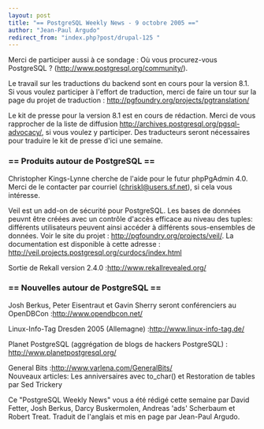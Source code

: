 ```yaml
---
layout: post
title: "== PostgreSQL Weekly News - 9 octobre 2005 =="
author: "Jean-Paul Argudo"
redirect_from: "index.php?post/drupal-125 "
---
```




Merci de participer aussi à ce sondage&nbsp;: Où vous procurez-vous PostgreSQL&nbsp;? (<a href="http://www.postgresql.org/community/" target="_blank">http://www.postgresql.org/community/</a>).

<p>Le travail sur les traductions du backend sont en cours pour la version 8.1. Si vous voulez participer à l'effort de traduction, merci de faire un tour sur la page du projet de traduction&nbsp;: <a href="http://pgfoundry.org/projects/pgtranslation/" target="_&quot;blank&quot;">http://pgfoundry.org/projects/pgtranslation/</a></p>

<p>Le kit de presse pour la version 8.1 est en cours de rédaction. Merci de vous rapprocher de la liste de diffusion <a href="http://archives.postgresql.org/pgsql-advocacy/" target="_blank">http://archives.postgresql.org/pgsql-advocacy/</a>, si vous voulez y participer. Des traducteurs seront nécessaires pour traduire le kit de presse d'ici une semaine.</p>

<h3>== Produits autour de PostgreSQL ==</h3>

<p>Christopher Kings-Lynne cherche de l'aide pour le futur phpPgAdmin 4.0. Merci de le contacter par courriel (<a href="mailto:chriskl@users.sf.net">chriskl@users.sf.net</a>), si cela vous intéresse.</p>

<p>Veil est un add-on de sécurité pour PostgreSQL. Les bases de données peuvnt être créées avec un contrôle d'accès efficace au niveau des tuples: différents utilisateurs peuvent ainsi accéder à différents sous-ensembles de données. Voir le site du projet&nbsp;: <a href="http://pgfoundry.org/projects/veil" target="_blank">http://pgfoundry.org/projects/veil/</a>. La documentation est disponible à cette adresse&nbsp;: <a href="http://veil.projects.postgresql.org/curdocs/index.html" target="_blank">http://veil.projects.postgresql.org/curdocs/index.html</a></p>

<p>Sortie de Rekall version 2.4.0&nbsp;:<a href="http://www.rekallrevealed.org/" target="_blank">http://www.rekallrevealed.org/</a></p>

<h3>== Nouvelles autour de PostgreSQL ==</h3>

<p>Josh Berkus, Peter Eisentraut et Gavin Sherry seront conférenciers au OpenDBCon&nbsp;:<a href="http://www.opendbcon.net/" target="_blank">http://www.opendbcon.net/</a></p>

<p>Linux-Info-Tag Dresden 2005 (Allemagne)&nbsp;:<a href="http://www.linux-info-tag.de/" target="_blank">http://www.linux-info-tag.de/</a></p>

<p>Planet PostgreSQL (aggrégation de blogs de hackers PostgreSQL)&nbsp;: <a href="http://www.planetpostgresql.org/" target="_blank">http://www.planetpostgresql.org/</a></p>

<p>General Bits&nbsp;:<a href="http://www.varlena.com/GeneralBits/" target="_blank">http://www.varlena.com/GeneralBits/</a><br /> Nouveaux articles: Les anniversaires avec to_char() et Restoration de tables par Sed Trickery</p>

<p>Ce "PostgreSQL Weekly News" vous a été rédigé cette semaine par David Fetter, Josh Berkus, Darcy Buskermolen, Andreas 'ads' Scherbaum et Robert Treat. Traduit de l'anglais et mis en page par Jean-Paul Argudo.</p>